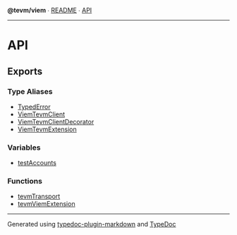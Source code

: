 **@tevm/viem** ∙ [README](README.md) ∙ [API](API.md)

***

# API

## Exports

### Type Aliases

- [TypedError](type-aliases/TypedError.md)
- [ViemTevmClient](type-aliases/ViemTevmClient.md)
- [ViemTevmClientDecorator](type-aliases/ViemTevmClientDecorator.md)
- [ViemTevmExtension](type-aliases/ViemTevmExtension.md)

### Variables

- [testAccounts](variables/testAccounts.md)

### Functions

- [tevmTransport](functions/tevmTransport.md)
- [tevmViemExtension](functions/tevmViemExtension.md)

***
Generated using [typedoc-plugin-markdown](https://www.npmjs.com/package/typedoc-plugin-markdown) and [TypeDoc](https://typedoc.org/)
